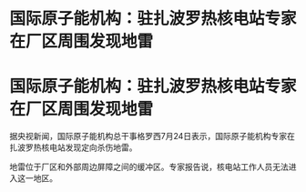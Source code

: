 # 国际原子能机构：驻扎波罗热核电站专家在厂区周围发现地雷

# 国际原子能机构：驻扎波罗热核电站专家在厂区周围发现地雷

据央视新闻，国际原子能机构总干事格罗西7月24日表示，国际原子能机构专家在扎波罗热核电站发现定向杀伤地雷。

地雷位于厂区和外部周边屏障之间的缓冲区。专家报告说，核电站工作人员无法进入这一地区。

